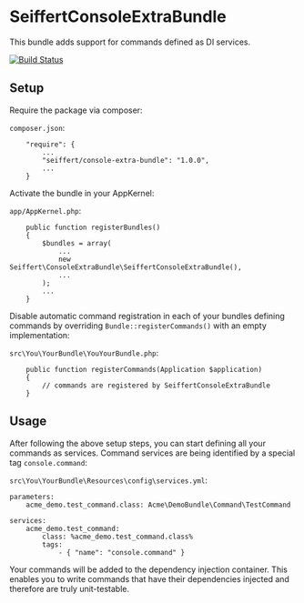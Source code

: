SeiffertConsoleExtraBundle
====================

This bundle adds support for commands defined as DI services.

[![Build Status](https://travis-ci.org/seiffert/console-extra-bundle.png?branch=master)](https://travis-ci.org/seiffert/console-extra-bundle)

## Setup

Require the package via composer:

`composer.json`:

        "require": {
            ...
            "seiffert/console-extra-bundle": "1.0.0",
            ...
        }

Activate the bundle in your AppKernel:

`app/AppKernel.php`:

        public function registerBundles()
        {
            $bundles = array(
                ...
                new Seiffert\ConsoleExtraBundle\SeiffertConsoleExtraBundle(),
                ...
            );
            ...
        }

Disable automatic command registration in each of your bundles defining commands by overriding `Bundle::registerCommands()` with an empty
implementation:

`src\You\YourBundle\YouYourBundle.php`:

        public function registerCommands(Application $application)
        {
            // commands are registered by SeiffertConsoleExtraBundle
        }

## Usage

After following the above setup steps, you can start defining all your commands as services. Command services are being
identified by a special tag `console.command`:

`src\You\YourBundle\Resources\config\services.yml`:

    parameters:
        acme_demo.test_command.class: Acme\DemoBundle\Command\TestCommand

    services:
        acme_demo.test_command:
            class: %acme_demo.test_command.class%
            tags:
                - { "name": "console.command" }

Your commands will be added to the dependency injection container. This enables you to write commands that have their
dependencies injected and therefore are truly unit-testable.
